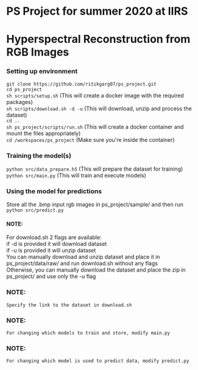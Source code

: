 # PS Project for summer 2020 at IIRS
# Hyperspectral Reconstruction from RGB Images

### Setting up environment 

`git clone https://github.com/ritikgarg07/ps_project.git`  
`cd ps_project`  
`sh scripts/setup.sh`              (This will create a docker image with the required packages)      
`sh scripts/download.sh -d -u`     (This will download, unzip and process the dataset)  
`cd ..`  
`sh ps_project/scripts/run.sh`     (This will create a docker container and mount the files appropriately)  
`cd /workspaces/ps_project`        (Make sure you're inside the container)  

### Training the model(s)

`python src/data_prepare.h5`       (This will prepare the dataset for training)  
`python src/main.py`               (This will train and execute models)  
  
### Using the model for predictions

Store all the .bmp input rgb images in ps_project/sample/ and then run  
`python src/predict.py`

#### NOTE:   
For download.sh 2 flags are available:     
    if -d is provided it will download dataset      
    if -u is provided it will unzip dataset      
    You can manually download and unzip dataset and place it in ps_project/data/raw/ and run download.sh without any flags    
    Otherwise, you can manually download the dataset and place the zip in ps_project/ and use only the -u flag

### NOTE:    
    Specify the link to the dataset in download.sh        

### NOTE:
    For changing which models to train and store, modify main.py

### NOTE: 
    For changing which model is used to predict data, modify predict.py
